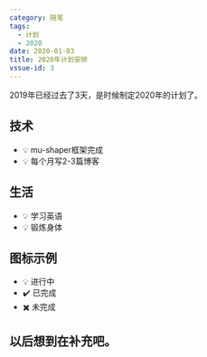 ```yaml
---
category: 随笔
tags:
  - 计划
  - 2020
date: 2020-01-03
title: 2020年计划安排
vssue-id: 3
---
```


2019年已经过去了3天，是时候制定2020年的计划了。

<!-- more -->

## 技术

- :bulb: mu-shaper框架完成
- :bulb: 每个月写2-3篇博客

## 生活

- :bulb: 学习英语
- :bulb: 锻炼身体

## 图标示例
- :bulb: 进行中
- :heavy_check_mark: 已完成
- :heavy_multiplication_x: 未完成

## 以后想到在补充吧。


